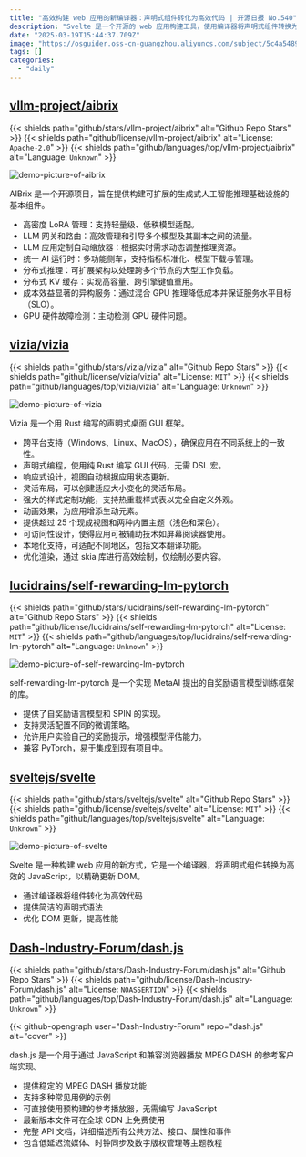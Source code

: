```yaml
---
title: "高效构建 web 应用的新编译器：声明式组件转化为高效代码 | 开源日报 No.540"
description: "Svelte 是一个开源的 web 应用构建工具，使用编译器将声明式组件转换为高效的 JavaScript，优化 DOM 更新以提升性能，具有简洁的声明式语法。"
date: "2025-03-19T15:44:37.709Z"
image: "https://osguider.oss-cn-guangzhou.aliyuncs.com/subject/5c4a54890ca1c8babbfa8308c305cc64.png"
tags: []
categories:
  - "daily"
---
```


## [vllm-project/aibrix](https://github.com/vllm-project/aibrix)

{{< shields path="github/stars/vllm-project/aibrix" alt="Github Repo Stars" >}} {{< shields path="github/license/vllm-project/aibrix" alt="License: `Apache-2.0`" >}} {{< shields path="github/languages/top/vllm-project/aibrix" alt="Language: `Unknown`" >}}

![demo-picture-of-aibrix](https://static.osguider.com/subject/github/vllm-project/aibrix/c8c3a5b46cc9bcdc206769eddbee95c7.jpeg)

AIBrix 是一个开源项目，旨在提供构建可扩展的生成式人工智能推理基础设施的基本组件。

- 高密度 LoRA 管理：支持轻量级、低秩模型适配。
- LLM 网关和路由：高效管理和引导多个模型及其副本之间的流量。
- LLM 应用定制自动缩放器：根据实时需求动态调整推理资源。
- 统一 AI 运行时：多功能侧车，支持指标标准化、模型下载与管理。
- 分布式推理：可扩展架构以处理跨多个节点的大型工作负载。
- 分布式 KV 缓存：实现高容量、跨引擎键值重用。
- 成本效益显著的异构服务：通过混合 GPU 推理降低成本并保证服务水平目标（SLO）。
- GPU 硬件故障检测：主动检测 GPU 硬件问题。
  
## [vizia/vizia](https://github.com/vizia/vizia)

{{< shields path="github/stars/vizia/vizia" alt="Github Repo Stars" >}} {{< shields path="github/license/vizia/vizia" alt="License: `MIT`" >}} {{< shields path="github/languages/top/vizia/vizia" alt="Language: `Unknown`" >}}

![demo-picture-of-vizia](https://static.osguider.com/subject/github/vizia/vizia/a416e22e2aaab75dc22b802ca0a1ce2f.png)

Vizia 是一个用 Rust 编写的声明式桌面 GUI 框架。

- 跨平台支持（Windows、Linux、MacOS），确保应用在不同系统上的一致性。
- 声明式编程，使用纯 Rust 编写 GUI 代码，无需 DSL 宏。
- 响应式设计，视图自动根据应用状态更新。
- 灵活布局，可以创建适应大小变化的灵活布局。
- 强大的样式定制功能，支持热重载样式表以完全自定义外观。
- 动画效果，为应用增添生动元素。
- 提供超过 25 个现成视图和两种内置主题（浅色和深色）。
- 可访问性设计，使得应用可被辅助技术如屏幕阅读器使用。
- 本地化支持，可适配不同地区，包括文本翻译功能。
- 优化渲染，通过 skia 库进行高效绘制，仅绘制必要内容。
  
## [lucidrains/self-rewarding-lm-pytorch](https://github.com/lucidrains/self-rewarding-lm-pytorch)

{{< shields path="github/stars/lucidrains/self-rewarding-lm-pytorch" alt="Github Repo Stars" >}} {{< shields path="github/license/lucidrains/self-rewarding-lm-pytorch" alt="License: `MIT`" >}} {{< shields path="github/languages/top/lucidrains/self-rewarding-lm-pytorch" alt="Language: `Unknown`" >}}

![demo-picture-of-self-rewarding-lm-pytorch](https://static.osguider.com/subject/github/lucidrains/self-rewarding-lm-pytorch/1d5f6b628329dac21091244341f86d9c.png)

self-rewarding-lm-pytorch 是一个实现 MetaAI 提出的自奖励语言模型训练框架的库。

- 提供了自奖励语言模型和 SPIN 的实现。
- 支持灵活配置不同的微调策略。
- 允许用户实验自己的奖励提示，增强模型评估能力。
- 兼容 PyTorch，易于集成到现有项目中。
  
## [sveltejs/svelte](https://github.com/sveltejs/svelte)

{{< shields path="github/stars/sveltejs/svelte" alt="Github Repo Stars" >}} {{< shields path="github/license/sveltejs/svelte" alt="License: `MIT`" >}} {{< shields path="github/languages/top/sveltejs/svelte" alt="Language: `Unknown`" >}}

![demo-picture-of-svelte](https://static.osguider.com/subject/github/sveltejs/svelte/65be0b23927fd030df4bf5dc4860895c.png)

Svelte 是一种构建 web 应用的新方式，它是一个编译器，将声明式组件转换为高效的 JavaScript，以精确更新 DOM。

- 通过编译器将组件转化为高效代码
- 提供简洁的声明式语法
- 优化 DOM 更新，提高性能
  
## [Dash-Industry-Forum/dash.js](https://github.com/Dash-Industry-Forum/dash.js)

{{< shields path="github/stars/Dash-Industry-Forum/dash.js" alt="Github Repo Stars" >}} {{< shields path="github/license/Dash-Industry-Forum/dash.js" alt="License: `NOASSERTION`" >}} {{< shields path="github/languages/top/Dash-Industry-Forum/dash.js" alt="Language: `Unknown`" >}}

{{< github-opengraph user="Dash-Industry-Forum" repo="dash.js" alt="cover" >}}

dash.js 是一个用于通过 JavaScript 和兼容浏览器播放 MPEG DASH 的参考客户端实现。

- 提供稳定的 MPEG DASH 播放功能
- 支持多种常见用例的示例
- 可直接使用预构建的参考播放器，无需编写 JavaScript
- 最新版本文件可在全球 CDN 上免费使用
- 完整 API 文档，详细描述所有公共方法、接口、属性和事件
- 包含低延迟流媒体、时钟同步及数字版权管理等主题教程
  
